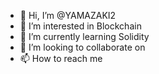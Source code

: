 - 👋 Hi, I’m @YAMAZAKI2
- 👀 I’m interested in Blockchain
- 🌱 I’m currently learning Solidity
- 💞️ I’m looking to collaborate on 
- 📫 How to reach me 

<!---
YAMAZAKI2/YAMAZAKI2 is a ✨ special ✨ repository because its `README.md` (this file) appears on your GitHub profile.
You can click the Preview link to take a look at your changes.
--->
